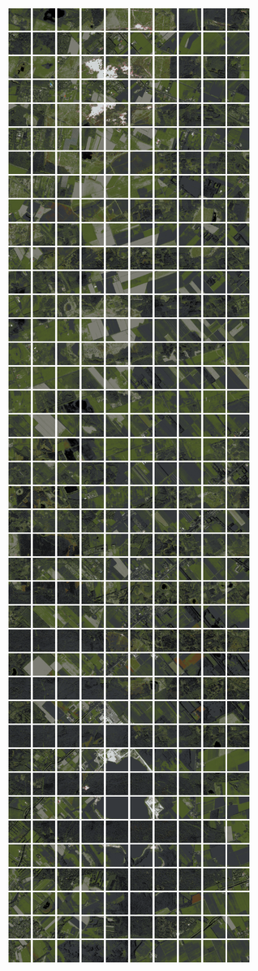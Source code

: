 <html>
<div>
<img src="https://github.com/HakkaTjakka/NL_TILE_MAP/blob/main/18/642/-1060/r.6420.-10600.png" height="44" width="44">
<img src="https://github.com/HakkaTjakka/NL_TILE_MAP/blob/main/18/642/-1060/r.6421.-10600.png" height="44" width="44">
<img src="https://github.com/HakkaTjakka/NL_TILE_MAP/blob/main/18/642/-1060/r.6422.-10600.png" height="44" width="44">
<img src="https://github.com/HakkaTjakka/NL_TILE_MAP/blob/main/18/642/-1060/r.6423.-10600.png" height="44" width="44">
<img src="https://github.com/HakkaTjakka/NL_TILE_MAP/blob/main/18/642/-1060/r.6424.-10600.png" height="44" width="44">
<img src="https://github.com/HakkaTjakka/NL_TILE_MAP/blob/main/18/642/-1060/r.6425.-10600.png" height="44" width="44">
<img src="https://github.com/HakkaTjakka/NL_TILE_MAP/blob/main/18/642/-1060/r.6426.-10600.png" height="44" width="44">
<img src="https://github.com/HakkaTjakka/NL_TILE_MAP/blob/main/18/642/-1060/r.6427.-10600.png" height="44" width="44">
<img src="https://github.com/HakkaTjakka/NL_TILE_MAP/blob/main/18/642/-1060/r.6428.-10600.png" height="44" width="44">
<img src="https://github.com/HakkaTjakka/NL_TILE_MAP/blob/main/18/642/-1060/r.6429.-10600.png" height="44" width="44">
<img src="https://github.com/HakkaTjakka/NL_TILE_MAP/blob/main/18/643/-1060/r.6430.-10600.png" height="44" width="44">
<img src="https://github.com/HakkaTjakka/NL_TILE_MAP/blob/main/18/643/-1060/r.6431.-10600.png" height="44" width="44">
<img src="https://github.com/HakkaTjakka/NL_TILE_MAP/blob/main/18/643/-1060/r.6432.-10600.png" height="44" width="44">
<img src="https://github.com/HakkaTjakka/NL_TILE_MAP/blob/main/18/643/-1060/r.6433.-10600.png" height="44" width="44">
<img src="https://github.com/HakkaTjakka/NL_TILE_MAP/blob/main/18/643/-1060/r.6434.-10600.png" height="44" width="44">
<img src="https://github.com/HakkaTjakka/NL_TILE_MAP/blob/main/18/643/-1060/r.6435.-10600.png" height="44" width="44">
<img src="https://github.com/HakkaTjakka/NL_TILE_MAP/blob/main/18/643/-1060/r.6436.-10600.png" height="44" width="44">
<img src="https://github.com/HakkaTjakka/NL_TILE_MAP/blob/main/18/643/-1060/r.6437.-10600.png" height="44" width="44">
<img src="https://github.com/HakkaTjakka/NL_TILE_MAP/blob/main/18/643/-1060/r.6438.-10600.png" height="44" width="44">
<img src="https://github.com/HakkaTjakka/NL_TILE_MAP/blob/main/18/643/-1060/r.6439.-10600.png" height="44" width="44">
<br>
<img src="https://github.com/HakkaTjakka/NL_TILE_MAP/blob/main/18/642/-1060/r.6420.-10599.png" height="44" width="44">
<img src="https://github.com/HakkaTjakka/NL_TILE_MAP/blob/main/18/642/-1060/r.6421.-10599.png" height="44" width="44">
<img src="https://github.com/HakkaTjakka/NL_TILE_MAP/blob/main/18/642/-1060/r.6422.-10599.png" height="44" width="44">
<img src="https://github.com/HakkaTjakka/NL_TILE_MAP/blob/main/18/642/-1060/r.6423.-10599.png" height="44" width="44">
<img src="https://github.com/HakkaTjakka/NL_TILE_MAP/blob/main/18/642/-1060/r.6424.-10599.png" height="44" width="44">
<img src="https://github.com/HakkaTjakka/NL_TILE_MAP/blob/main/18/642/-1060/r.6425.-10599.png" height="44" width="44">
<img src="https://github.com/HakkaTjakka/NL_TILE_MAP/blob/main/18/642/-1060/r.6426.-10599.png" height="44" width="44">
<img src="https://github.com/HakkaTjakka/NL_TILE_MAP/blob/main/18/642/-1060/r.6427.-10599.png" height="44" width="44">
<img src="https://github.com/HakkaTjakka/NL_TILE_MAP/blob/main/18/642/-1060/r.6428.-10599.png" height="44" width="44">
<img src="https://github.com/HakkaTjakka/NL_TILE_MAP/blob/main/18/642/-1060/r.6429.-10599.png" height="44" width="44">
<img src="https://github.com/HakkaTjakka/NL_TILE_MAP/blob/main/18/643/-1060/r.6430.-10599.png" height="44" width="44">
<img src="https://github.com/HakkaTjakka/NL_TILE_MAP/blob/main/18/643/-1060/r.6431.-10599.png" height="44" width="44">
<img src="https://github.com/HakkaTjakka/NL_TILE_MAP/blob/main/18/643/-1060/r.6432.-10599.png" height="44" width="44">
<img src="https://github.com/HakkaTjakka/NL_TILE_MAP/blob/main/18/643/-1060/r.6433.-10599.png" height="44" width="44">
<img src="https://github.com/HakkaTjakka/NL_TILE_MAP/blob/main/18/643/-1060/r.6434.-10599.png" height="44" width="44">
<img src="https://github.com/HakkaTjakka/NL_TILE_MAP/blob/main/18/643/-1060/r.6435.-10599.png" height="44" width="44">
<img src="https://github.com/HakkaTjakka/NL_TILE_MAP/blob/main/18/643/-1060/r.6436.-10599.png" height="44" width="44">
<img src="https://github.com/HakkaTjakka/NL_TILE_MAP/blob/main/18/643/-1060/r.6437.-10599.png" height="44" width="44">
<img src="https://github.com/HakkaTjakka/NL_TILE_MAP/blob/main/18/643/-1060/r.6438.-10599.png" height="44" width="44">
<img src="https://github.com/HakkaTjakka/NL_TILE_MAP/blob/main/18/643/-1060/r.6439.-10599.png" height="44" width="44">
<br>
<img src="https://github.com/HakkaTjakka/NL_TILE_MAP/blob/main/18/642/-1060/r.6420.-10598.png" height="44" width="44">
<img src="https://github.com/HakkaTjakka/NL_TILE_MAP/blob/main/18/642/-1060/r.6421.-10598.png" height="44" width="44">
<img src="https://github.com/HakkaTjakka/NL_TILE_MAP/blob/main/18/642/-1060/r.6422.-10598.png" height="44" width="44">
<img src="https://github.com/HakkaTjakka/NL_TILE_MAP/blob/main/18/642/-1060/r.6423.-10598.png" height="44" width="44">
<img src="https://github.com/HakkaTjakka/NL_TILE_MAP/blob/main/18/642/-1060/r.6424.-10598.png" height="44" width="44">
<img src="https://github.com/HakkaTjakka/NL_TILE_MAP/blob/main/18/642/-1060/r.6425.-10598.png" height="44" width="44">
<img src="https://github.com/HakkaTjakka/NL_TILE_MAP/blob/main/18/642/-1060/r.6426.-10598.png" height="44" width="44">
<img src="https://github.com/HakkaTjakka/NL_TILE_MAP/blob/main/18/642/-1060/r.6427.-10598.png" height="44" width="44">
<img src="https://github.com/HakkaTjakka/NL_TILE_MAP/blob/main/18/642/-1060/r.6428.-10598.png" height="44" width="44">
<img src="https://github.com/HakkaTjakka/NL_TILE_MAP/blob/main/18/642/-1060/r.6429.-10598.png" height="44" width="44">
<img src="https://github.com/HakkaTjakka/NL_TILE_MAP/blob/main/18/643/-1060/r.6430.-10598.png" height="44" width="44">
<img src="https://github.com/HakkaTjakka/NL_TILE_MAP/blob/main/18/643/-1060/r.6431.-10598.png" height="44" width="44">
<img src="https://github.com/HakkaTjakka/NL_TILE_MAP/blob/main/18/643/-1060/r.6432.-10598.png" height="44" width="44">
<img src="https://github.com/HakkaTjakka/NL_TILE_MAP/blob/main/18/643/-1060/r.6433.-10598.png" height="44" width="44">
<img src="https://github.com/HakkaTjakka/NL_TILE_MAP/blob/main/18/643/-1060/r.6434.-10598.png" height="44" width="44">
<img src="https://github.com/HakkaTjakka/NL_TILE_MAP/blob/main/18/643/-1060/r.6435.-10598.png" height="44" width="44">
<img src="https://github.com/HakkaTjakka/NL_TILE_MAP/blob/main/18/643/-1060/r.6436.-10598.png" height="44" width="44">
<img src="https://github.com/HakkaTjakka/NL_TILE_MAP/blob/main/18/643/-1060/r.6437.-10598.png" height="44" width="44">
<img src="https://github.com/HakkaTjakka/NL_TILE_MAP/blob/main/18/643/-1060/r.6438.-10598.png" height="44" width="44">
<img src="https://github.com/HakkaTjakka/NL_TILE_MAP/blob/main/18/643/-1060/r.6439.-10598.png" height="44" width="44">
<br>
<img src="https://github.com/HakkaTjakka/NL_TILE_MAP/blob/main/18/642/-1060/r.6420.-10597.png" height="44" width="44">
<img src="https://github.com/HakkaTjakka/NL_TILE_MAP/blob/main/18/642/-1060/r.6421.-10597.png" height="44" width="44">
<img src="https://github.com/HakkaTjakka/NL_TILE_MAP/blob/main/18/642/-1060/r.6422.-10597.png" height="44" width="44">
<img src="https://github.com/HakkaTjakka/NL_TILE_MAP/blob/main/18/642/-1060/r.6423.-10597.png" height="44" width="44">
<img src="https://github.com/HakkaTjakka/NL_TILE_MAP/blob/main/18/642/-1060/r.6424.-10597.png" height="44" width="44">
<img src="https://github.com/HakkaTjakka/NL_TILE_MAP/blob/main/18/642/-1060/r.6425.-10597.png" height="44" width="44">
<img src="https://github.com/HakkaTjakka/NL_TILE_MAP/blob/main/18/642/-1060/r.6426.-10597.png" height="44" width="44">
<img src="https://github.com/HakkaTjakka/NL_TILE_MAP/blob/main/18/642/-1060/r.6427.-10597.png" height="44" width="44">
<img src="https://github.com/HakkaTjakka/NL_TILE_MAP/blob/main/18/642/-1060/r.6428.-10597.png" height="44" width="44">
<img src="https://github.com/HakkaTjakka/NL_TILE_MAP/blob/main/18/642/-1060/r.6429.-10597.png" height="44" width="44">
<img src="https://github.com/HakkaTjakka/NL_TILE_MAP/blob/main/18/643/-1060/r.6430.-10597.png" height="44" width="44">
<img src="https://github.com/HakkaTjakka/NL_TILE_MAP/blob/main/18/643/-1060/r.6431.-10597.png" height="44" width="44">
<img src="https://github.com/HakkaTjakka/NL_TILE_MAP/blob/main/18/643/-1060/r.6432.-10597.png" height="44" width="44">
<img src="https://github.com/HakkaTjakka/NL_TILE_MAP/blob/main/18/643/-1060/r.6433.-10597.png" height="44" width="44">
<img src="https://github.com/HakkaTjakka/NL_TILE_MAP/blob/main/18/643/-1060/r.6434.-10597.png" height="44" width="44">
<img src="https://github.com/HakkaTjakka/NL_TILE_MAP/blob/main/18/643/-1060/r.6435.-10597.png" height="44" width="44">
<img src="https://github.com/HakkaTjakka/NL_TILE_MAP/blob/main/18/643/-1060/r.6436.-10597.png" height="44" width="44">
<img src="https://github.com/HakkaTjakka/NL_TILE_MAP/blob/main/18/643/-1060/r.6437.-10597.png" height="44" width="44">
<img src="https://github.com/HakkaTjakka/NL_TILE_MAP/blob/main/18/643/-1060/r.6438.-10597.png" height="44" width="44">
<img src="https://github.com/HakkaTjakka/NL_TILE_MAP/blob/main/18/643/-1060/r.6439.-10597.png" height="44" width="44">
<br>
<img src="https://github.com/HakkaTjakka/NL_TILE_MAP/blob/main/18/642/-1060/r.6420.-10596.png" height="44" width="44">
<img src="https://github.com/HakkaTjakka/NL_TILE_MAP/blob/main/18/642/-1060/r.6421.-10596.png" height="44" width="44">
<img src="https://github.com/HakkaTjakka/NL_TILE_MAP/blob/main/18/642/-1060/r.6422.-10596.png" height="44" width="44">
<img src="https://github.com/HakkaTjakka/NL_TILE_MAP/blob/main/18/642/-1060/r.6423.-10596.png" height="44" width="44">
<img src="https://github.com/HakkaTjakka/NL_TILE_MAP/blob/main/18/642/-1060/r.6424.-10596.png" height="44" width="44">
<img src="https://github.com/HakkaTjakka/NL_TILE_MAP/blob/main/18/642/-1060/r.6425.-10596.png" height="44" width="44">
<img src="https://github.com/HakkaTjakka/NL_TILE_MAP/blob/main/18/642/-1060/r.6426.-10596.png" height="44" width="44">
<img src="https://github.com/HakkaTjakka/NL_TILE_MAP/blob/main/18/642/-1060/r.6427.-10596.png" height="44" width="44">
<img src="https://github.com/HakkaTjakka/NL_TILE_MAP/blob/main/18/642/-1060/r.6428.-10596.png" height="44" width="44">
<img src="https://github.com/HakkaTjakka/NL_TILE_MAP/blob/main/18/642/-1060/r.6429.-10596.png" height="44" width="44">
<img src="https://github.com/HakkaTjakka/NL_TILE_MAP/blob/main/18/643/-1060/r.6430.-10596.png" height="44" width="44">
<img src="https://github.com/HakkaTjakka/NL_TILE_MAP/blob/main/18/643/-1060/r.6431.-10596.png" height="44" width="44">
<img src="https://github.com/HakkaTjakka/NL_TILE_MAP/blob/main/18/643/-1060/r.6432.-10596.png" height="44" width="44">
<img src="https://github.com/HakkaTjakka/NL_TILE_MAP/blob/main/18/643/-1060/r.6433.-10596.png" height="44" width="44">
<img src="https://github.com/HakkaTjakka/NL_TILE_MAP/blob/main/18/643/-1060/r.6434.-10596.png" height="44" width="44">
<img src="https://github.com/HakkaTjakka/NL_TILE_MAP/blob/main/18/643/-1060/r.6435.-10596.png" height="44" width="44">
<img src="https://github.com/HakkaTjakka/NL_TILE_MAP/blob/main/18/643/-1060/r.6436.-10596.png" height="44" width="44">
<img src="https://github.com/HakkaTjakka/NL_TILE_MAP/blob/main/18/643/-1060/r.6437.-10596.png" height="44" width="44">
<img src="https://github.com/HakkaTjakka/NL_TILE_MAP/blob/main/18/643/-1060/r.6438.-10596.png" height="44" width="44">
<img src="https://github.com/HakkaTjakka/NL_TILE_MAP/blob/main/18/643/-1060/r.6439.-10596.png" height="44" width="44">
<br>
<img src="https://github.com/HakkaTjakka/NL_TILE_MAP/blob/main/18/642/-1060/r.6420.-10595.png" height="44" width="44">
<img src="https://github.com/HakkaTjakka/NL_TILE_MAP/blob/main/18/642/-1060/r.6421.-10595.png" height="44" width="44">
<img src="https://github.com/HakkaTjakka/NL_TILE_MAP/blob/main/18/642/-1060/r.6422.-10595.png" height="44" width="44">
<img src="https://github.com/HakkaTjakka/NL_TILE_MAP/blob/main/18/642/-1060/r.6423.-10595.png" height="44" width="44">
<img src="https://github.com/HakkaTjakka/NL_TILE_MAP/blob/main/18/642/-1060/r.6424.-10595.png" height="44" width="44">
<img src="https://github.com/HakkaTjakka/NL_TILE_MAP/blob/main/18/642/-1060/r.6425.-10595.png" height="44" width="44">
<img src="https://github.com/HakkaTjakka/NL_TILE_MAP/blob/main/18/642/-1060/r.6426.-10595.png" height="44" width="44">
<img src="https://github.com/HakkaTjakka/NL_TILE_MAP/blob/main/18/642/-1060/r.6427.-10595.png" height="44" width="44">
<img src="https://github.com/HakkaTjakka/NL_TILE_MAP/blob/main/18/642/-1060/r.6428.-10595.png" height="44" width="44">
<img src="https://github.com/HakkaTjakka/NL_TILE_MAP/blob/main/18/642/-1060/r.6429.-10595.png" height="44" width="44">
<img src="https://github.com/HakkaTjakka/NL_TILE_MAP/blob/main/18/643/-1060/r.6430.-10595.png" height="44" width="44">
<img src="https://github.com/HakkaTjakka/NL_TILE_MAP/blob/main/18/643/-1060/r.6431.-10595.png" height="44" width="44">
<img src="https://github.com/HakkaTjakka/NL_TILE_MAP/blob/main/18/643/-1060/r.6432.-10595.png" height="44" width="44">
<img src="https://github.com/HakkaTjakka/NL_TILE_MAP/blob/main/18/643/-1060/r.6433.-10595.png" height="44" width="44">
<img src="https://github.com/HakkaTjakka/NL_TILE_MAP/blob/main/18/643/-1060/r.6434.-10595.png" height="44" width="44">
<img src="https://github.com/HakkaTjakka/NL_TILE_MAP/blob/main/18/643/-1060/r.6435.-10595.png" height="44" width="44">
<img src="https://github.com/HakkaTjakka/NL_TILE_MAP/blob/main/18/643/-1060/r.6436.-10595.png" height="44" width="44">
<img src="https://github.com/HakkaTjakka/NL_TILE_MAP/blob/main/18/643/-1060/r.6437.-10595.png" height="44" width="44">
<img src="https://github.com/HakkaTjakka/NL_TILE_MAP/blob/main/18/643/-1060/r.6438.-10595.png" height="44" width="44">
<img src="https://github.com/HakkaTjakka/NL_TILE_MAP/blob/main/18/643/-1060/r.6439.-10595.png" height="44" width="44">
<br>
<img src="https://github.com/HakkaTjakka/NL_TILE_MAP/blob/main/18/642/-1060/r.6420.-10594.png" height="44" width="44">
<img src="https://github.com/HakkaTjakka/NL_TILE_MAP/blob/main/18/642/-1060/r.6421.-10594.png" height="44" width="44">
<img src="https://github.com/HakkaTjakka/NL_TILE_MAP/blob/main/18/642/-1060/r.6422.-10594.png" height="44" width="44">
<img src="https://github.com/HakkaTjakka/NL_TILE_MAP/blob/main/18/642/-1060/r.6423.-10594.png" height="44" width="44">
<img src="https://github.com/HakkaTjakka/NL_TILE_MAP/blob/main/18/642/-1060/r.6424.-10594.png" height="44" width="44">
<img src="https://github.com/HakkaTjakka/NL_TILE_MAP/blob/main/18/642/-1060/r.6425.-10594.png" height="44" width="44">
<img src="https://github.com/HakkaTjakka/NL_TILE_MAP/blob/main/18/642/-1060/r.6426.-10594.png" height="44" width="44">
<img src="https://github.com/HakkaTjakka/NL_TILE_MAP/blob/main/18/642/-1060/r.6427.-10594.png" height="44" width="44">
<img src="https://github.com/HakkaTjakka/NL_TILE_MAP/blob/main/18/642/-1060/r.6428.-10594.png" height="44" width="44">
<img src="https://github.com/HakkaTjakka/NL_TILE_MAP/blob/main/18/642/-1060/r.6429.-10594.png" height="44" width="44">
<img src="https://github.com/HakkaTjakka/NL_TILE_MAP/blob/main/18/643/-1060/r.6430.-10594.png" height="44" width="44">
<img src="https://github.com/HakkaTjakka/NL_TILE_MAP/blob/main/18/643/-1060/r.6431.-10594.png" height="44" width="44">
<img src="https://github.com/HakkaTjakka/NL_TILE_MAP/blob/main/18/643/-1060/r.6432.-10594.png" height="44" width="44">
<img src="https://github.com/HakkaTjakka/NL_TILE_MAP/blob/main/18/643/-1060/r.6433.-10594.png" height="44" width="44">
<img src="https://github.com/HakkaTjakka/NL_TILE_MAP/blob/main/18/643/-1060/r.6434.-10594.png" height="44" width="44">
<img src="https://github.com/HakkaTjakka/NL_TILE_MAP/blob/main/18/643/-1060/r.6435.-10594.png" height="44" width="44">
<img src="https://github.com/HakkaTjakka/NL_TILE_MAP/blob/main/18/643/-1060/r.6436.-10594.png" height="44" width="44">
<img src="https://github.com/HakkaTjakka/NL_TILE_MAP/blob/main/18/643/-1060/r.6437.-10594.png" height="44" width="44">
<img src="https://github.com/HakkaTjakka/NL_TILE_MAP/blob/main/18/643/-1060/r.6438.-10594.png" height="44" width="44">
<img src="https://github.com/HakkaTjakka/NL_TILE_MAP/blob/main/18/643/-1060/r.6439.-10594.png" height="44" width="44">
<br>
<img src="https://github.com/HakkaTjakka/NL_TILE_MAP/blob/main/18/642/-1060/r.6420.-10593.png" height="44" width="44">
<img src="https://github.com/HakkaTjakka/NL_TILE_MAP/blob/main/18/642/-1060/r.6421.-10593.png" height="44" width="44">
<img src="https://github.com/HakkaTjakka/NL_TILE_MAP/blob/main/18/642/-1060/r.6422.-10593.png" height="44" width="44">
<img src="https://github.com/HakkaTjakka/NL_TILE_MAP/blob/main/18/642/-1060/r.6423.-10593.png" height="44" width="44">
<img src="https://github.com/HakkaTjakka/NL_TILE_MAP/blob/main/18/642/-1060/r.6424.-10593.png" height="44" width="44">
<img src="https://github.com/HakkaTjakka/NL_TILE_MAP/blob/main/18/642/-1060/r.6425.-10593.png" height="44" width="44">
<img src="https://github.com/HakkaTjakka/NL_TILE_MAP/blob/main/18/642/-1060/r.6426.-10593.png" height="44" width="44">
<img src="https://github.com/HakkaTjakka/NL_TILE_MAP/blob/main/18/642/-1060/r.6427.-10593.png" height="44" width="44">
<img src="https://github.com/HakkaTjakka/NL_TILE_MAP/blob/main/18/642/-1060/r.6428.-10593.png" height="44" width="44">
<img src="https://github.com/HakkaTjakka/NL_TILE_MAP/blob/main/18/642/-1060/r.6429.-10593.png" height="44" width="44">
<img src="https://github.com/HakkaTjakka/NL_TILE_MAP/blob/main/18/643/-1060/r.6430.-10593.png" height="44" width="44">
<img src="https://github.com/HakkaTjakka/NL_TILE_MAP/blob/main/18/643/-1060/r.6431.-10593.png" height="44" width="44">
<img src="https://github.com/HakkaTjakka/NL_TILE_MAP/blob/main/18/643/-1060/r.6432.-10593.png" height="44" width="44">
<img src="https://github.com/HakkaTjakka/NL_TILE_MAP/blob/main/18/643/-1060/r.6433.-10593.png" height="44" width="44">
<img src="https://github.com/HakkaTjakka/NL_TILE_MAP/blob/main/18/643/-1060/r.6434.-10593.png" height="44" width="44">
<img src="https://github.com/HakkaTjakka/NL_TILE_MAP/blob/main/18/643/-1060/r.6435.-10593.png" height="44" width="44">
<img src="https://github.com/HakkaTjakka/NL_TILE_MAP/blob/main/18/643/-1060/r.6436.-10593.png" height="44" width="44">
<img src="https://github.com/HakkaTjakka/NL_TILE_MAP/blob/main/18/643/-1060/r.6437.-10593.png" height="44" width="44">
<img src="https://github.com/HakkaTjakka/NL_TILE_MAP/blob/main/18/643/-1060/r.6438.-10593.png" height="44" width="44">
<img src="https://github.com/HakkaTjakka/NL_TILE_MAP/blob/main/18/643/-1060/r.6439.-10593.png" height="44" width="44">
<br>
<img src="https://github.com/HakkaTjakka/NL_TILE_MAP/blob/main/18/642/-1060/r.6420.-10592.png" height="44" width="44">
<img src="https://github.com/HakkaTjakka/NL_TILE_MAP/blob/main/18/642/-1060/r.6421.-10592.png" height="44" width="44">
<img src="https://github.com/HakkaTjakka/NL_TILE_MAP/blob/main/18/642/-1060/r.6422.-10592.png" height="44" width="44">
<img src="https://github.com/HakkaTjakka/NL_TILE_MAP/blob/main/18/642/-1060/r.6423.-10592.png" height="44" width="44">
<img src="https://github.com/HakkaTjakka/NL_TILE_MAP/blob/main/18/642/-1060/r.6424.-10592.png" height="44" width="44">
<img src="https://github.com/HakkaTjakka/NL_TILE_MAP/blob/main/18/642/-1060/r.6425.-10592.png" height="44" width="44">
<img src="https://github.com/HakkaTjakka/NL_TILE_MAP/blob/main/18/642/-1060/r.6426.-10592.png" height="44" width="44">
<img src="https://github.com/HakkaTjakka/NL_TILE_MAP/blob/main/18/642/-1060/r.6427.-10592.png" height="44" width="44">
<img src="https://github.com/HakkaTjakka/NL_TILE_MAP/blob/main/18/642/-1060/r.6428.-10592.png" height="44" width="44">
<img src="https://github.com/HakkaTjakka/NL_TILE_MAP/blob/main/18/642/-1060/r.6429.-10592.png" height="44" width="44">
<img src="https://github.com/HakkaTjakka/NL_TILE_MAP/blob/main/18/643/-1060/r.6430.-10592.png" height="44" width="44">
<img src="https://github.com/HakkaTjakka/NL_TILE_MAP/blob/main/18/643/-1060/r.6431.-10592.png" height="44" width="44">
<img src="https://github.com/HakkaTjakka/NL_TILE_MAP/blob/main/18/643/-1060/r.6432.-10592.png" height="44" width="44">
<img src="https://github.com/HakkaTjakka/NL_TILE_MAP/blob/main/18/643/-1060/r.6433.-10592.png" height="44" width="44">
<img src="https://github.com/HakkaTjakka/NL_TILE_MAP/blob/main/18/643/-1060/r.6434.-10592.png" height="44" width="44">
<img src="https://github.com/HakkaTjakka/NL_TILE_MAP/blob/main/18/643/-1060/r.6435.-10592.png" height="44" width="44">
<img src="https://github.com/HakkaTjakka/NL_TILE_MAP/blob/main/18/643/-1060/r.6436.-10592.png" height="44" width="44">
<img src="https://github.com/HakkaTjakka/NL_TILE_MAP/blob/main/18/643/-1060/r.6437.-10592.png" height="44" width="44">
<img src="https://github.com/HakkaTjakka/NL_TILE_MAP/blob/main/18/643/-1060/r.6438.-10592.png" height="44" width="44">
<img src="https://github.com/HakkaTjakka/NL_TILE_MAP/blob/main/18/643/-1060/r.6439.-10592.png" height="44" width="44">
<br>
<img src="https://github.com/HakkaTjakka/NL_TILE_MAP/blob/main/18/642/-1060/r.6420.-10591.png" height="44" width="44">
<img src="https://github.com/HakkaTjakka/NL_TILE_MAP/blob/main/18/642/-1060/r.6421.-10591.png" height="44" width="44">
<img src="https://github.com/HakkaTjakka/NL_TILE_MAP/blob/main/18/642/-1060/r.6422.-10591.png" height="44" width="44">
<img src="https://github.com/HakkaTjakka/NL_TILE_MAP/blob/main/18/642/-1060/r.6423.-10591.png" height="44" width="44">
<img src="https://github.com/HakkaTjakka/NL_TILE_MAP/blob/main/18/642/-1060/r.6424.-10591.png" height="44" width="44">
<img src="https://github.com/HakkaTjakka/NL_TILE_MAP/blob/main/18/642/-1060/r.6425.-10591.png" height="44" width="44">
<img src="https://github.com/HakkaTjakka/NL_TILE_MAP/blob/main/18/642/-1060/r.6426.-10591.png" height="44" width="44">
<img src="https://github.com/HakkaTjakka/NL_TILE_MAP/blob/main/18/642/-1060/r.6427.-10591.png" height="44" width="44">
<img src="https://github.com/HakkaTjakka/NL_TILE_MAP/blob/main/18/642/-1060/r.6428.-10591.png" height="44" width="44">
<img src="https://github.com/HakkaTjakka/NL_TILE_MAP/blob/main/18/642/-1060/r.6429.-10591.png" height="44" width="44">
<img src="https://github.com/HakkaTjakka/NL_TILE_MAP/blob/main/18/643/-1060/r.6430.-10591.png" height="44" width="44">
<img src="https://github.com/HakkaTjakka/NL_TILE_MAP/blob/main/18/643/-1060/r.6431.-10591.png" height="44" width="44">
<img src="https://github.com/HakkaTjakka/NL_TILE_MAP/blob/main/18/643/-1060/r.6432.-10591.png" height="44" width="44">
<img src="https://github.com/HakkaTjakka/NL_TILE_MAP/blob/main/18/643/-1060/r.6433.-10591.png" height="44" width="44">
<img src="https://github.com/HakkaTjakka/NL_TILE_MAP/blob/main/18/643/-1060/r.6434.-10591.png" height="44" width="44">
<img src="https://github.com/HakkaTjakka/NL_TILE_MAP/blob/main/18/643/-1060/r.6435.-10591.png" height="44" width="44">
<img src="https://github.com/HakkaTjakka/NL_TILE_MAP/blob/main/18/643/-1060/r.6436.-10591.png" height="44" width="44">
<img src="https://github.com/HakkaTjakka/NL_TILE_MAP/blob/main/18/643/-1060/r.6437.-10591.png" height="44" width="44">
<img src="https://github.com/HakkaTjakka/NL_TILE_MAP/blob/main/18/643/-1060/r.6438.-10591.png" height="44" width="44">
<img src="https://github.com/HakkaTjakka/NL_TILE_MAP/blob/main/18/643/-1060/r.6439.-10591.png" height="44" width="44">
<br>
<img src="https://github.com/HakkaTjakka/NL_TILE_MAP/blob/main/18/642/-1059/r.6420.-10590.png" height="44" width="44">
<img src="https://github.com/HakkaTjakka/NL_TILE_MAP/blob/main/18/642/-1059/r.6421.-10590.png" height="44" width="44">
<img src="https://github.com/HakkaTjakka/NL_TILE_MAP/blob/main/18/642/-1059/r.6422.-10590.png" height="44" width="44">
<img src="https://github.com/HakkaTjakka/NL_TILE_MAP/blob/main/18/642/-1059/r.6423.-10590.png" height="44" width="44">
<img src="https://github.com/HakkaTjakka/NL_TILE_MAP/blob/main/18/642/-1059/r.6424.-10590.png" height="44" width="44">
<img src="https://github.com/HakkaTjakka/NL_TILE_MAP/blob/main/18/642/-1059/r.6425.-10590.png" height="44" width="44">
<img src="https://github.com/HakkaTjakka/NL_TILE_MAP/blob/main/18/642/-1059/r.6426.-10590.png" height="44" width="44">
<img src="https://github.com/HakkaTjakka/NL_TILE_MAP/blob/main/18/642/-1059/r.6427.-10590.png" height="44" width="44">
<img src="https://github.com/HakkaTjakka/NL_TILE_MAP/blob/main/18/642/-1059/r.6428.-10590.png" height="44" width="44">
<img src="https://github.com/HakkaTjakka/NL_TILE_MAP/blob/main/18/642/-1059/r.6429.-10590.png" height="44" width="44">
<img src="https://github.com/HakkaTjakka/NL_TILE_MAP/blob/main/18/643/-1059/r.6430.-10590.png" height="44" width="44">
<img src="https://github.com/HakkaTjakka/NL_TILE_MAP/blob/main/18/643/-1059/r.6431.-10590.png" height="44" width="44">
<img src="https://github.com/HakkaTjakka/NL_TILE_MAP/blob/main/18/643/-1059/r.6432.-10590.png" height="44" width="44">
<img src="https://github.com/HakkaTjakka/NL_TILE_MAP/blob/main/18/643/-1059/r.6433.-10590.png" height="44" width="44">
<img src="https://github.com/HakkaTjakka/NL_TILE_MAP/blob/main/18/643/-1059/r.6434.-10590.png" height="44" width="44">
<img src="https://github.com/HakkaTjakka/NL_TILE_MAP/blob/main/18/643/-1059/r.6435.-10590.png" height="44" width="44">
<img src="https://github.com/HakkaTjakka/NL_TILE_MAP/blob/main/18/643/-1059/r.6436.-10590.png" height="44" width="44">
<img src="https://github.com/HakkaTjakka/NL_TILE_MAP/blob/main/18/643/-1059/r.6437.-10590.png" height="44" width="44">
<img src="https://github.com/HakkaTjakka/NL_TILE_MAP/blob/main/18/643/-1059/r.6438.-10590.png" height="44" width="44">
<img src="https://github.com/HakkaTjakka/NL_TILE_MAP/blob/main/18/643/-1059/r.6439.-10590.png" height="44" width="44">
<br>
<img src="https://github.com/HakkaTjakka/NL_TILE_MAP/blob/main/18/642/-1059/r.6420.-10589.png" height="44" width="44">
<img src="https://github.com/HakkaTjakka/NL_TILE_MAP/blob/main/18/642/-1059/r.6421.-10589.png" height="44" width="44">
<img src="https://github.com/HakkaTjakka/NL_TILE_MAP/blob/main/18/642/-1059/r.6422.-10589.png" height="44" width="44">
<img src="https://github.com/HakkaTjakka/NL_TILE_MAP/blob/main/18/642/-1059/r.6423.-10589.png" height="44" width="44">
<img src="https://github.com/HakkaTjakka/NL_TILE_MAP/blob/main/18/642/-1059/r.6424.-10589.png" height="44" width="44">
<img src="https://github.com/HakkaTjakka/NL_TILE_MAP/blob/main/18/642/-1059/r.6425.-10589.png" height="44" width="44">
<img src="https://github.com/HakkaTjakka/NL_TILE_MAP/blob/main/18/642/-1059/r.6426.-10589.png" height="44" width="44">
<img src="https://github.com/HakkaTjakka/NL_TILE_MAP/blob/main/18/642/-1059/r.6427.-10589.png" height="44" width="44">
<img src="https://github.com/HakkaTjakka/NL_TILE_MAP/blob/main/18/642/-1059/r.6428.-10589.png" height="44" width="44">
<img src="https://github.com/HakkaTjakka/NL_TILE_MAP/blob/main/18/642/-1059/r.6429.-10589.png" height="44" width="44">
<img src="https://github.com/HakkaTjakka/NL_TILE_MAP/blob/main/18/643/-1059/r.6430.-10589.png" height="44" width="44">
<img src="https://github.com/HakkaTjakka/NL_TILE_MAP/blob/main/18/643/-1059/r.6431.-10589.png" height="44" width="44">
<img src="https://github.com/HakkaTjakka/NL_TILE_MAP/blob/main/18/643/-1059/r.6432.-10589.png" height="44" width="44">
<img src="https://github.com/HakkaTjakka/NL_TILE_MAP/blob/main/18/643/-1059/r.6433.-10589.png" height="44" width="44">
<img src="https://github.com/HakkaTjakka/NL_TILE_MAP/blob/main/18/643/-1059/r.6434.-10589.png" height="44" width="44">
<img src="https://github.com/HakkaTjakka/NL_TILE_MAP/blob/main/18/643/-1059/r.6435.-10589.png" height="44" width="44">
<img src="https://github.com/HakkaTjakka/NL_TILE_MAP/blob/main/18/643/-1059/r.6436.-10589.png" height="44" width="44">
<img src="https://github.com/HakkaTjakka/NL_TILE_MAP/blob/main/18/643/-1059/r.6437.-10589.png" height="44" width="44">
<img src="https://github.com/HakkaTjakka/NL_TILE_MAP/blob/main/18/643/-1059/r.6438.-10589.png" height="44" width="44">
<img src="https://github.com/HakkaTjakka/NL_TILE_MAP/blob/main/18/643/-1059/r.6439.-10589.png" height="44" width="44">
<br>
<img src="https://github.com/HakkaTjakka/NL_TILE_MAP/blob/main/18/642/-1059/r.6420.-10588.png" height="44" width="44">
<img src="https://github.com/HakkaTjakka/NL_TILE_MAP/blob/main/18/642/-1059/r.6421.-10588.png" height="44" width="44">
<img src="https://github.com/HakkaTjakka/NL_TILE_MAP/blob/main/18/642/-1059/r.6422.-10588.png" height="44" width="44">
<img src="https://github.com/HakkaTjakka/NL_TILE_MAP/blob/main/18/642/-1059/r.6423.-10588.png" height="44" width="44">
<img src="https://github.com/HakkaTjakka/NL_TILE_MAP/blob/main/18/642/-1059/r.6424.-10588.png" height="44" width="44">
<img src="https://github.com/HakkaTjakka/NL_TILE_MAP/blob/main/18/642/-1059/r.6425.-10588.png" height="44" width="44">
<img src="https://github.com/HakkaTjakka/NL_TILE_MAP/blob/main/18/642/-1059/r.6426.-10588.png" height="44" width="44">
<img src="https://github.com/HakkaTjakka/NL_TILE_MAP/blob/main/18/642/-1059/r.6427.-10588.png" height="44" width="44">
<img src="https://github.com/HakkaTjakka/NL_TILE_MAP/blob/main/18/642/-1059/r.6428.-10588.png" height="44" width="44">
<img src="https://github.com/HakkaTjakka/NL_TILE_MAP/blob/main/18/642/-1059/r.6429.-10588.png" height="44" width="44">
<img src="https://github.com/HakkaTjakka/NL_TILE_MAP/blob/main/18/643/-1059/r.6430.-10588.png" height="44" width="44">
<img src="https://github.com/HakkaTjakka/NL_TILE_MAP/blob/main/18/643/-1059/r.6431.-10588.png" height="44" width="44">
<img src="https://github.com/HakkaTjakka/NL_TILE_MAP/blob/main/18/643/-1059/r.6432.-10588.png" height="44" width="44">
<img src="https://github.com/HakkaTjakka/NL_TILE_MAP/blob/main/18/643/-1059/r.6433.-10588.png" height="44" width="44">
<img src="https://github.com/HakkaTjakka/NL_TILE_MAP/blob/main/18/643/-1059/r.6434.-10588.png" height="44" width="44">
<img src="https://github.com/HakkaTjakka/NL_TILE_MAP/blob/main/18/643/-1059/r.6435.-10588.png" height="44" width="44">
<img src="https://github.com/HakkaTjakka/NL_TILE_MAP/blob/main/18/643/-1059/r.6436.-10588.png" height="44" width="44">
<img src="https://github.com/HakkaTjakka/NL_TILE_MAP/blob/main/18/643/-1059/r.6437.-10588.png" height="44" width="44">
<img src="https://github.com/HakkaTjakka/NL_TILE_MAP/blob/main/18/643/-1059/r.6438.-10588.png" height="44" width="44">
<img src="https://github.com/HakkaTjakka/NL_TILE_MAP/blob/main/18/643/-1059/r.6439.-10588.png" height="44" width="44">
<br>
<img src="https://github.com/HakkaTjakka/NL_TILE_MAP/blob/main/18/642/-1059/r.6420.-10587.png" height="44" width="44">
<img src="https://github.com/HakkaTjakka/NL_TILE_MAP/blob/main/18/642/-1059/r.6421.-10587.png" height="44" width="44">
<img src="https://github.com/HakkaTjakka/NL_TILE_MAP/blob/main/18/642/-1059/r.6422.-10587.png" height="44" width="44">
<img src="https://github.com/HakkaTjakka/NL_TILE_MAP/blob/main/18/642/-1059/r.6423.-10587.png" height="44" width="44">
<img src="https://github.com/HakkaTjakka/NL_TILE_MAP/blob/main/18/642/-1059/r.6424.-10587.png" height="44" width="44">
<img src="https://github.com/HakkaTjakka/NL_TILE_MAP/blob/main/18/642/-1059/r.6425.-10587.png" height="44" width="44">
<img src="https://github.com/HakkaTjakka/NL_TILE_MAP/blob/main/18/642/-1059/r.6426.-10587.png" height="44" width="44">
<img src="https://github.com/HakkaTjakka/NL_TILE_MAP/blob/main/18/642/-1059/r.6427.-10587.png" height="44" width="44">
<img src="https://github.com/HakkaTjakka/NL_TILE_MAP/blob/main/18/642/-1059/r.6428.-10587.png" height="44" width="44">
<img src="https://github.com/HakkaTjakka/NL_TILE_MAP/blob/main/18/642/-1059/r.6429.-10587.png" height="44" width="44">
<img src="https://github.com/HakkaTjakka/NL_TILE_MAP/blob/main/18/643/-1059/r.6430.-10587.png" height="44" width="44">
<img src="https://github.com/HakkaTjakka/NL_TILE_MAP/blob/main/18/643/-1059/r.6431.-10587.png" height="44" width="44">
<img src="https://github.com/HakkaTjakka/NL_TILE_MAP/blob/main/18/643/-1059/r.6432.-10587.png" height="44" width="44">
<img src="https://github.com/HakkaTjakka/NL_TILE_MAP/blob/main/18/643/-1059/r.6433.-10587.png" height="44" width="44">
<img src="https://github.com/HakkaTjakka/NL_TILE_MAP/blob/main/18/643/-1059/r.6434.-10587.png" height="44" width="44">
<img src="https://github.com/HakkaTjakka/NL_TILE_MAP/blob/main/18/643/-1059/r.6435.-10587.png" height="44" width="44">
<img src="https://github.com/HakkaTjakka/NL_TILE_MAP/blob/main/18/643/-1059/r.6436.-10587.png" height="44" width="44">
<img src="https://github.com/HakkaTjakka/NL_TILE_MAP/blob/main/18/643/-1059/r.6437.-10587.png" height="44" width="44">
<img src="https://github.com/HakkaTjakka/NL_TILE_MAP/blob/main/18/643/-1059/r.6438.-10587.png" height="44" width="44">
<img src="https://github.com/HakkaTjakka/NL_TILE_MAP/blob/main/18/643/-1059/r.6439.-10587.png" height="44" width="44">
<br>
<img src="https://github.com/HakkaTjakka/NL_TILE_MAP/blob/main/18/642/-1059/r.6420.-10586.png" height="44" width="44">
<img src="https://github.com/HakkaTjakka/NL_TILE_MAP/blob/main/18/642/-1059/r.6421.-10586.png" height="44" width="44">
<img src="https://github.com/HakkaTjakka/NL_TILE_MAP/blob/main/18/642/-1059/r.6422.-10586.png" height="44" width="44">
<img src="https://github.com/HakkaTjakka/NL_TILE_MAP/blob/main/18/642/-1059/r.6423.-10586.png" height="44" width="44">
<img src="https://github.com/HakkaTjakka/NL_TILE_MAP/blob/main/18/642/-1059/r.6424.-10586.png" height="44" width="44">
<img src="https://github.com/HakkaTjakka/NL_TILE_MAP/blob/main/18/642/-1059/r.6425.-10586.png" height="44" width="44">
<img src="https://github.com/HakkaTjakka/NL_TILE_MAP/blob/main/18/642/-1059/r.6426.-10586.png" height="44" width="44">
<img src="https://github.com/HakkaTjakka/NL_TILE_MAP/blob/main/18/642/-1059/r.6427.-10586.png" height="44" width="44">
<img src="https://github.com/HakkaTjakka/NL_TILE_MAP/blob/main/18/642/-1059/r.6428.-10586.png" height="44" width="44">
<img src="https://github.com/HakkaTjakka/NL_TILE_MAP/blob/main/18/642/-1059/r.6429.-10586.png" height="44" width="44">
<img src="https://github.com/HakkaTjakka/NL_TILE_MAP/blob/main/18/643/-1059/r.6430.-10586.png" height="44" width="44">
<img src="https://github.com/HakkaTjakka/NL_TILE_MAP/blob/main/18/643/-1059/r.6431.-10586.png" height="44" width="44">
<img src="https://github.com/HakkaTjakka/NL_TILE_MAP/blob/main/18/643/-1059/r.6432.-10586.png" height="44" width="44">
<img src="https://github.com/HakkaTjakka/NL_TILE_MAP/blob/main/18/643/-1059/r.6433.-10586.png" height="44" width="44">
<img src="https://github.com/HakkaTjakka/NL_TILE_MAP/blob/main/18/643/-1059/r.6434.-10586.png" height="44" width="44">
<img src="https://github.com/HakkaTjakka/NL_TILE_MAP/blob/main/18/643/-1059/r.6435.-10586.png" height="44" width="44">
<img src="https://github.com/HakkaTjakka/NL_TILE_MAP/blob/main/18/643/-1059/r.6436.-10586.png" height="44" width="44">
<img src="https://github.com/HakkaTjakka/NL_TILE_MAP/blob/main/18/643/-1059/r.6437.-10586.png" height="44" width="44">
<img src="https://github.com/HakkaTjakka/NL_TILE_MAP/blob/main/18/643/-1059/r.6438.-10586.png" height="44" width="44">
<img src="https://github.com/HakkaTjakka/NL_TILE_MAP/blob/main/18/643/-1059/r.6439.-10586.png" height="44" width="44">
<br>
<img src="https://github.com/HakkaTjakka/NL_TILE_MAP/blob/main/18/642/-1059/r.6420.-10585.png" height="44" width="44">
<img src="https://github.com/HakkaTjakka/NL_TILE_MAP/blob/main/18/642/-1059/r.6421.-10585.png" height="44" width="44">
<img src="https://github.com/HakkaTjakka/NL_TILE_MAP/blob/main/18/642/-1059/r.6422.-10585.png" height="44" width="44">
<img src="https://github.com/HakkaTjakka/NL_TILE_MAP/blob/main/18/642/-1059/r.6423.-10585.png" height="44" width="44">
<img src="https://github.com/HakkaTjakka/NL_TILE_MAP/blob/main/18/642/-1059/r.6424.-10585.png" height="44" width="44">
<img src="https://github.com/HakkaTjakka/NL_TILE_MAP/blob/main/18/642/-1059/r.6425.-10585.png" height="44" width="44">
<img src="https://github.com/HakkaTjakka/NL_TILE_MAP/blob/main/18/642/-1059/r.6426.-10585.png" height="44" width="44">
<img src="https://github.com/HakkaTjakka/NL_TILE_MAP/blob/main/18/642/-1059/r.6427.-10585.png" height="44" width="44">
<img src="https://github.com/HakkaTjakka/NL_TILE_MAP/blob/main/18/642/-1059/r.6428.-10585.png" height="44" width="44">
<img src="https://github.com/HakkaTjakka/NL_TILE_MAP/blob/main/18/642/-1059/r.6429.-10585.png" height="44" width="44">
<img src="https://github.com/HakkaTjakka/NL_TILE_MAP/blob/main/18/643/-1059/r.6430.-10585.png" height="44" width="44">
<img src="https://github.com/HakkaTjakka/NL_TILE_MAP/blob/main/18/643/-1059/r.6431.-10585.png" height="44" width="44">
<img src="https://github.com/HakkaTjakka/NL_TILE_MAP/blob/main/18/643/-1059/r.6432.-10585.png" height="44" width="44">
<img src="https://github.com/HakkaTjakka/NL_TILE_MAP/blob/main/18/643/-1059/r.6433.-10585.png" height="44" width="44">
<img src="https://github.com/HakkaTjakka/NL_TILE_MAP/blob/main/18/643/-1059/r.6434.-10585.png" height="44" width="44">
<img src="https://github.com/HakkaTjakka/NL_TILE_MAP/blob/main/18/643/-1059/r.6435.-10585.png" height="44" width="44">
<img src="https://github.com/HakkaTjakka/NL_TILE_MAP/blob/main/18/643/-1059/r.6436.-10585.png" height="44" width="44">
<img src="https://github.com/HakkaTjakka/NL_TILE_MAP/blob/main/18/643/-1059/r.6437.-10585.png" height="44" width="44">
<img src="https://github.com/HakkaTjakka/NL_TILE_MAP/blob/main/18/643/-1059/r.6438.-10585.png" height="44" width="44">
<img src="https://github.com/HakkaTjakka/NL_TILE_MAP/blob/main/18/643/-1059/r.6439.-10585.png" height="44" width="44">
<br>
<img src="https://github.com/HakkaTjakka/NL_TILE_MAP/blob/main/18/642/-1059/r.6420.-10584.png" height="44" width="44">
<img src="https://github.com/HakkaTjakka/NL_TILE_MAP/blob/main/18/642/-1059/r.6421.-10584.png" height="44" width="44">
<img src="https://github.com/HakkaTjakka/NL_TILE_MAP/blob/main/18/642/-1059/r.6422.-10584.png" height="44" width="44">
<img src="https://github.com/HakkaTjakka/NL_TILE_MAP/blob/main/18/642/-1059/r.6423.-10584.png" height="44" width="44">
<img src="https://github.com/HakkaTjakka/NL_TILE_MAP/blob/main/18/642/-1059/r.6424.-10584.png" height="44" width="44">
<img src="https://github.com/HakkaTjakka/NL_TILE_MAP/blob/main/18/642/-1059/r.6425.-10584.png" height="44" width="44">
<img src="https://github.com/HakkaTjakka/NL_TILE_MAP/blob/main/18/642/-1059/r.6426.-10584.png" height="44" width="44">
<img src="https://github.com/HakkaTjakka/NL_TILE_MAP/blob/main/18/642/-1059/r.6427.-10584.png" height="44" width="44">
<img src="https://github.com/HakkaTjakka/NL_TILE_MAP/blob/main/18/642/-1059/r.6428.-10584.png" height="44" width="44">
<img src="https://github.com/HakkaTjakka/NL_TILE_MAP/blob/main/18/642/-1059/r.6429.-10584.png" height="44" width="44">
<img src="https://github.com/HakkaTjakka/NL_TILE_MAP/blob/main/18/643/-1059/r.6430.-10584.png" height="44" width="44">
<img src="https://github.com/HakkaTjakka/NL_TILE_MAP/blob/main/18/643/-1059/r.6431.-10584.png" height="44" width="44">
<img src="https://github.com/HakkaTjakka/NL_TILE_MAP/blob/main/18/643/-1059/r.6432.-10584.png" height="44" width="44">
<img src="https://github.com/HakkaTjakka/NL_TILE_MAP/blob/main/18/643/-1059/r.6433.-10584.png" height="44" width="44">
<img src="https://github.com/HakkaTjakka/NL_TILE_MAP/blob/main/18/643/-1059/r.6434.-10584.png" height="44" width="44">
<img src="https://github.com/HakkaTjakka/NL_TILE_MAP/blob/main/18/643/-1059/r.6435.-10584.png" height="44" width="44">
<img src="https://github.com/HakkaTjakka/NL_TILE_MAP/blob/main/18/643/-1059/r.6436.-10584.png" height="44" width="44">
<img src="https://github.com/HakkaTjakka/NL_TILE_MAP/blob/main/18/643/-1059/r.6437.-10584.png" height="44" width="44">
<img src="https://github.com/HakkaTjakka/NL_TILE_MAP/blob/main/18/643/-1059/r.6438.-10584.png" height="44" width="44">
<img src="https://github.com/HakkaTjakka/NL_TILE_MAP/blob/main/18/643/-1059/r.6439.-10584.png" height="44" width="44">
<br>
<img src="https://github.com/HakkaTjakka/NL_TILE_MAP/blob/main/18/642/-1059/r.6420.-10583.png" height="44" width="44">
<img src="https://github.com/HakkaTjakka/NL_TILE_MAP/blob/main/18/642/-1059/r.6421.-10583.png" height="44" width="44">
<img src="https://github.com/HakkaTjakka/NL_TILE_MAP/blob/main/18/642/-1059/r.6422.-10583.png" height="44" width="44">
<img src="https://github.com/HakkaTjakka/NL_TILE_MAP/blob/main/18/642/-1059/r.6423.-10583.png" height="44" width="44">
<img src="https://github.com/HakkaTjakka/NL_TILE_MAP/blob/main/18/642/-1059/r.6424.-10583.png" height="44" width="44">
<img src="https://github.com/HakkaTjakka/NL_TILE_MAP/blob/main/18/642/-1059/r.6425.-10583.png" height="44" width="44">
<img src="https://github.com/HakkaTjakka/NL_TILE_MAP/blob/main/18/642/-1059/r.6426.-10583.png" height="44" width="44">
<img src="https://github.com/HakkaTjakka/NL_TILE_MAP/blob/main/18/642/-1059/r.6427.-10583.png" height="44" width="44">
<img src="https://github.com/HakkaTjakka/NL_TILE_MAP/blob/main/18/642/-1059/r.6428.-10583.png" height="44" width="44">
<img src="https://github.com/HakkaTjakka/NL_TILE_MAP/blob/main/18/642/-1059/r.6429.-10583.png" height="44" width="44">
<img src="https://github.com/HakkaTjakka/NL_TILE_MAP/blob/main/18/643/-1059/r.6430.-10583.png" height="44" width="44">
<img src="https://github.com/HakkaTjakka/NL_TILE_MAP/blob/main/18/643/-1059/r.6431.-10583.png" height="44" width="44">
<img src="https://github.com/HakkaTjakka/NL_TILE_MAP/blob/main/18/643/-1059/r.6432.-10583.png" height="44" width="44">
<img src="https://github.com/HakkaTjakka/NL_TILE_MAP/blob/main/18/643/-1059/r.6433.-10583.png" height="44" width="44">
<img src="https://github.com/HakkaTjakka/NL_TILE_MAP/blob/main/18/643/-1059/r.6434.-10583.png" height="44" width="44">
<img src="https://github.com/HakkaTjakka/NL_TILE_MAP/blob/main/18/643/-1059/r.6435.-10583.png" height="44" width="44">
<img src="https://github.com/HakkaTjakka/NL_TILE_MAP/blob/main/18/643/-1059/r.6436.-10583.png" height="44" width="44">
<img src="https://github.com/HakkaTjakka/NL_TILE_MAP/blob/main/18/643/-1059/r.6437.-10583.png" height="44" width="44">
<img src="https://github.com/HakkaTjakka/NL_TILE_MAP/blob/main/18/643/-1059/r.6438.-10583.png" height="44" width="44">
<img src="https://github.com/HakkaTjakka/NL_TILE_MAP/blob/main/18/643/-1059/r.6439.-10583.png" height="44" width="44">
<br>
<img src="https://github.com/HakkaTjakka/NL_TILE_MAP/blob/main/18/642/-1059/r.6420.-10582.png" height="44" width="44">
<img src="https://github.com/HakkaTjakka/NL_TILE_MAP/blob/main/18/642/-1059/r.6421.-10582.png" height="44" width="44">
<img src="https://github.com/HakkaTjakka/NL_TILE_MAP/blob/main/18/642/-1059/r.6422.-10582.png" height="44" width="44">
<img src="https://github.com/HakkaTjakka/NL_TILE_MAP/blob/main/18/642/-1059/r.6423.-10582.png" height="44" width="44">
<img src="https://github.com/HakkaTjakka/NL_TILE_MAP/blob/main/18/642/-1059/r.6424.-10582.png" height="44" width="44">
<img src="https://github.com/HakkaTjakka/NL_TILE_MAP/blob/main/18/642/-1059/r.6425.-10582.png" height="44" width="44">
<img src="https://github.com/HakkaTjakka/NL_TILE_MAP/blob/main/18/642/-1059/r.6426.-10582.png" height="44" width="44">
<img src="https://github.com/HakkaTjakka/NL_TILE_MAP/blob/main/18/642/-1059/r.6427.-10582.png" height="44" width="44">
<img src="https://github.com/HakkaTjakka/NL_TILE_MAP/blob/main/18/642/-1059/r.6428.-10582.png" height="44" width="44">
<img src="https://github.com/HakkaTjakka/NL_TILE_MAP/blob/main/18/642/-1059/r.6429.-10582.png" height="44" width="44">
<img src="https://github.com/HakkaTjakka/NL_TILE_MAP/blob/main/18/643/-1059/r.6430.-10582.png" height="44" width="44">
<img src="https://github.com/HakkaTjakka/NL_TILE_MAP/blob/main/18/643/-1059/r.6431.-10582.png" height="44" width="44">
<img src="https://github.com/HakkaTjakka/NL_TILE_MAP/blob/main/18/643/-1059/r.6432.-10582.png" height="44" width="44">
<img src="https://github.com/HakkaTjakka/NL_TILE_MAP/blob/main/18/643/-1059/r.6433.-10582.png" height="44" width="44">
<img src="https://github.com/HakkaTjakka/NL_TILE_MAP/blob/main/18/643/-1059/r.6434.-10582.png" height="44" width="44">
<img src="https://github.com/HakkaTjakka/NL_TILE_MAP/blob/main/18/643/-1059/r.6435.-10582.png" height="44" width="44">
<img src="https://github.com/HakkaTjakka/NL_TILE_MAP/blob/main/18/643/-1059/r.6436.-10582.png" height="44" width="44">
<img src="https://github.com/HakkaTjakka/NL_TILE_MAP/blob/main/18/643/-1059/r.6437.-10582.png" height="44" width="44">
<img src="https://github.com/HakkaTjakka/NL_TILE_MAP/blob/main/18/643/-1059/r.6438.-10582.png" height="44" width="44">
<img src="https://github.com/HakkaTjakka/NL_TILE_MAP/blob/main/18/643/-1059/r.6439.-10582.png" height="44" width="44">
<br>
<img src="https://github.com/HakkaTjakka/NL_TILE_MAP/blob/main/18/642/-1059/r.6420.-10581.png" height="44" width="44">
<img src="https://github.com/HakkaTjakka/NL_TILE_MAP/blob/main/18/642/-1059/r.6421.-10581.png" height="44" width="44">
<img src="https://github.com/HakkaTjakka/NL_TILE_MAP/blob/main/18/642/-1059/r.6422.-10581.png" height="44" width="44">
<img src="https://github.com/HakkaTjakka/NL_TILE_MAP/blob/main/18/642/-1059/r.6423.-10581.png" height="44" width="44">
<img src="https://github.com/HakkaTjakka/NL_TILE_MAP/blob/main/18/642/-1059/r.6424.-10581.png" height="44" width="44">
<img src="https://github.com/HakkaTjakka/NL_TILE_MAP/blob/main/18/642/-1059/r.6425.-10581.png" height="44" width="44">
<img src="https://github.com/HakkaTjakka/NL_TILE_MAP/blob/main/18/642/-1059/r.6426.-10581.png" height="44" width="44">
<img src="https://github.com/HakkaTjakka/NL_TILE_MAP/blob/main/18/642/-1059/r.6427.-10581.png" height="44" width="44">
<img src="https://github.com/HakkaTjakka/NL_TILE_MAP/blob/main/18/642/-1059/r.6428.-10581.png" height="44" width="44">
<img src="https://github.com/HakkaTjakka/NL_TILE_MAP/blob/main/18/642/-1059/r.6429.-10581.png" height="44" width="44">
<img src="https://github.com/HakkaTjakka/NL_TILE_MAP/blob/main/18/643/-1059/r.6430.-10581.png" height="44" width="44">
<img src="https://github.com/HakkaTjakka/NL_TILE_MAP/blob/main/18/643/-1059/r.6431.-10581.png" height="44" width="44">
<img src="https://github.com/HakkaTjakka/NL_TILE_MAP/blob/main/18/643/-1059/r.6432.-10581.png" height="44" width="44">
<img src="https://github.com/HakkaTjakka/NL_TILE_MAP/blob/main/18/643/-1059/r.6433.-10581.png" height="44" width="44">
<img src="https://github.com/HakkaTjakka/NL_TILE_MAP/blob/main/18/643/-1059/r.6434.-10581.png" height="44" width="44">
<img src="https://github.com/HakkaTjakka/NL_TILE_MAP/blob/main/18/643/-1059/r.6435.-10581.png" height="44" width="44">
<img src="https://github.com/HakkaTjakka/NL_TILE_MAP/blob/main/18/643/-1059/r.6436.-10581.png" height="44" width="44">
<img src="https://github.com/HakkaTjakka/NL_TILE_MAP/blob/main/18/643/-1059/r.6437.-10581.png" height="44" width="44">
<img src="https://github.com/HakkaTjakka/NL_TILE_MAP/blob/main/18/643/-1059/r.6438.-10581.png" height="44" width="44">
<img src="https://github.com/HakkaTjakka/NL_TILE_MAP/blob/main/18/643/-1059/r.6439.-10581.png" height="44" width="44">
<br>
</div>
</html>
